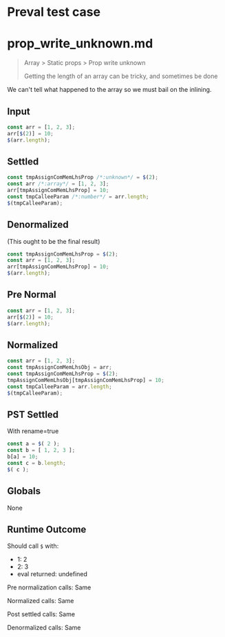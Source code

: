 # Preval test case

# prop_write_unknown.md

> Array > Static props > Prop write unknown
>
> Getting the length of an array can be tricky, and sometimes be done

We can't tell what happened to the array so we must bail on the inlining.

## Input

`````js filename=intro
const arr = [1, 2, 3];
arr[$(2)] = 10;
$(arr.length);
`````

## Settled


`````js filename=intro
const tmpAssignComMemLhsProp /*:unknown*/ = $(2);
const arr /*:array*/ = [1, 2, 3];
arr[tmpAssignComMemLhsProp] = 10;
const tmpCalleeParam /*:number*/ = arr.length;
$(tmpCalleeParam);
`````

## Denormalized
(This ought to be the final result)

`````js filename=intro
const tmpAssignComMemLhsProp = $(2);
const arr = [1, 2, 3];
arr[tmpAssignComMemLhsProp] = 10;
$(arr.length);
`````

## Pre Normal


`````js filename=intro
const arr = [1, 2, 3];
arr[$(2)] = 10;
$(arr.length);
`````

## Normalized


`````js filename=intro
const arr = [1, 2, 3];
const tmpAssignComMemLhsObj = arr;
const tmpAssignComMemLhsProp = $(2);
tmpAssignComMemLhsObj[tmpAssignComMemLhsProp] = 10;
const tmpCalleeParam = arr.length;
$(tmpCalleeParam);
`````

## PST Settled
With rename=true

`````js filename=intro
const a = $( 2 );
const b = [ 1, 2, 3 ];
b[a] = 10;
const c = b.length;
$( c );
`````

## Globals

None

## Runtime Outcome

Should call `$` with:
 - 1: 2
 - 2: 3
 - eval returned: undefined

Pre normalization calls: Same

Normalized calls: Same

Post settled calls: Same

Denormalized calls: Same
